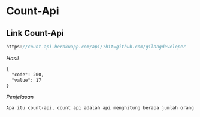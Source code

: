 # Count-Api

## Link Count-Api

```js
https://count-api.herokuapp.com/api/?hit=github.com/gilangdeveloper
```
*Hasil*
```txt
{
  "code": 200,
  "value": 17
}
```

*Penjelasan*
```txt
Apa itu count-api, count api adalah api menghitung berapa jumlah orang yang pernah melihat website mu
```
